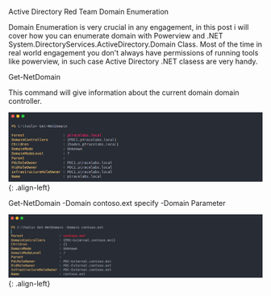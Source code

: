 Active Directory Red Team Domain Enumeration

Domain Enumeration is very crucial in any engagement, in this post i will cover how you can enumerate domain with Powerview and  .NET System.DirectoryServices.ActiveDirectory.Domain Class. Most of the time in real world engagement you don't always have permissions of running tools like powerview, in such case Active Directory .NET clasess are very handy.

Get-NetDomain 

This command will give information about the current domain domain controller.

![source-01](/img/enu1.PNG){: .align-left}

Get-NetDomain -Domain contoso.ext specify -Domain Parameter

![source-01](/img/enu2.PNG){: .align-left}
